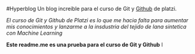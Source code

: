 #Hyperblog
Un blog increible para el curso de Git y [Github](https://github.com/laup8498 "Github") de platzi.

*El curso de Git y Github de Platzi es lo  que me hacia falta para aumentar mis conocimientos y lanzarme a la insdustria del tejido de lana sintetica con Machine Learning*

**Este readme.me es una prueba para el curso de Git y Github** l